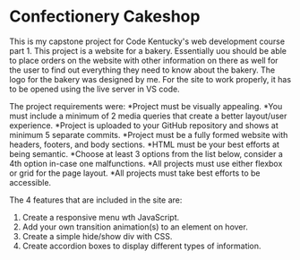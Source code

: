 # Confectionery Cakeshop #

This is my capstone project for Code Kentucky's web development course part 1. This project is a website for a bakery. Essentially uou should be able to place orders on the website with other information on there as well for the user to find out everything they need to know about the bakery. The logo for the bakery was designed by me. For the site to work properly, it has to be opened using the live server in VS code.

The project requirements were:
*Project must be visually appealing.
*You must include a minimum of 2 media queries that create a better layout/user experience.
*Project is uploaded to your GitHub repository and shows at minimum 5 separate commits.
*Project must be a fully formed website with headers, footers, and body sections.
*HTML must be your best efforts at being semantic.
*Choose at least 3 options from the list below, consider a 4th option in-case one malfunctions.
*All projects must use either flexbox or grid for the page layout.
*All projects must take best efforts to be accessible.

The 4 features that are included in the site are:
1. Create a responsive menu wth JavaScript.
2. Add your own transition animation(s) to an element on hover.
3. Create a simple hide/show div with CSS.
4. Create accordion boxes to display different types of information.
